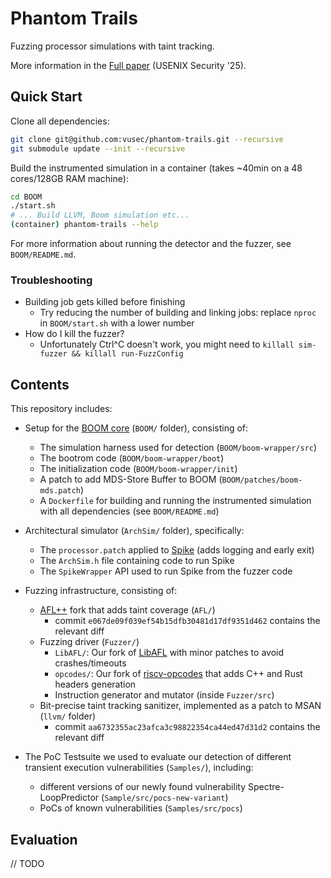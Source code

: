 # Phantom Trails

Fuzzing processor simulations with taint tracking.

More information in the [Full paper]() (USENIX Security '25).

## Quick Start

Clone all dependencies:

```sh
git clone git@github.com:vusec/phantom-trails.git --recursive
git submodule update --init --recursive
```

Build the instrumented simulation in a container (takes ~40min on a 48 cores/128GB RAM machine):

```sh
cd BOOM
./start.sh
# ... Build LLVM, Boom simulation etc...
(container) phantom-trails --help
```

For more information about running the detector and the fuzzer, see `BOOM/README.md`.

### Troubleshooting

- Building job gets killed before finishing
  - Try reducing the number of building and linking jobs: replace `nproc` in `BOOM/start.sh` with a lower number
- How do I kill the fuzzer?
  - Unfortunately Ctrl^C doesn't work, you might need to `killall sim-fuzzer && killall run-FuzzConfig`

## Contents

This repository includes:

- Setup for the [BOOM core](https://github.com/riscv-boom/riscv-boom) (`BOOM/` folder), consisting of:
  - The simulation harness used for detection (`BOOM/boom-wrapper/src`)
  - The bootrom code (`BOOM/boom-wrapper/boot`)
  - The initialization code (`BOOM/boom-wrapper/init`)
  - A patch to add MDS-Store Buffer to BOOM (`BOOM/patches/boom-mds.patch`)
  - A `Dockerfile` for building and running the instrumented simulation with all dependencies (see `BOOM/README.md`)

- Architectural simulator (`ArchSim/` folder), specifically:
  - The `processor.patch` applied to [Spike](https://github.com/riscv-software-src/riscv-isa-sim) (adds logging and early exit)
  - The `ArchSim.h` file containing code to run Spike
  - The `SpikeWrapper` API used to run Spike from the fuzzer code

- Fuzzing infrastructure, consisting of:
  - [AFL++](https://github.com/AFLplusplus/AFLplusplus) fork that adds taint coverage (`AFL/`)
    - commit `e067de09f039ef54b15dfb30481d17df9351d462` contains the relevant diff
  - Fuzzing driver (`Fuzzer/`)
    - `LibAFL/`: Our fork of [LibAFL](https://github.com/AFLplusplus/LibAFL) with minor patches to avoid crashes/timeouts
    - `opcodes/`: Our fork of [riscv-opcodes](https://github.com/riscv/riscv-opcodes) that adds C++ and Rust headers generation
    - Instruction generator and mutator (inside `Fuzzer/src`)
  - Bit-precise taint tracking sanitizer, implemented as a patch to MSAN (`llvm/` folder)
    - commit `aa6732355ac23afca3c98822354ca44ed47d31d2` contains the relevant diff

- The PoC Testsuite we used to evaluate our detection of different transient execution vulnerabilities (`Samples/`), including:
  - different versions of our newly found vulnerability Spectre-LoopPredictor (`Sample/src/pocs-new-variant`)
  - PoCs of known vulnerabilities (`Samples/src/pocs`)


## Evaluation

// TODO
